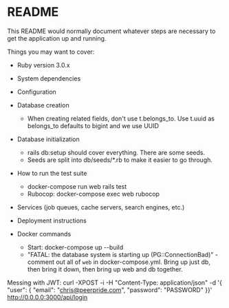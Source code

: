# README

This README would normally document whatever steps are necessary to get the
application up and running.

Things you may want to cover:

* Ruby version
  3.0.x

* System dependencies

* Configuration

* Database creation
  - When creating related fields, don't use t.belongs_to. Use t.uuid as belongs_to defaults to bigint and we use UUID

* Database initialization
  - rails db:setup should cover everything. There are some seeds.
  - Seeds are split into db/seeds/*.rb to make it easier to go through.

* How to run the test suite
  - docker-compose run web rails test
  - Rubocop: docker-compose exec web rubocop

* Services (job queues, cache servers, search engines, etc.)

* Deployment instructions

* Docker commands
  - Start: docker-compose up --build
  - "FATAL:  the database system is starting up (PG::ConnectionBad)" - comment out all of `web` in docker-compose.yml. Bring up just db, then bring it down, then bring up web and db together.

Messing with JWT:
curl -XPOST -i -H "Content-Type: application/json" -d '{ "user": { "email": "chris@peerpride.com", "password": "PASSWORD" }}' http://0.0.0.0:3000/api/login

